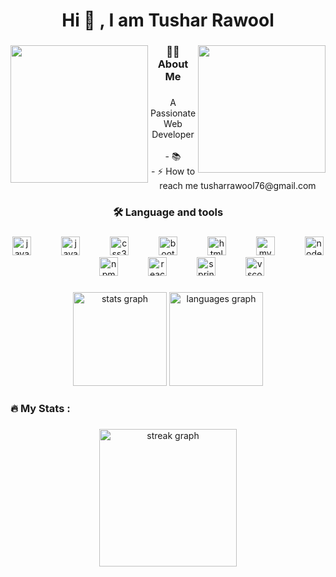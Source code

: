 <h1 align="center">Hi 👋 , I am Tushar Rawool</h1>

###
<img align="left" height="220" src="https://user-images.githubusercontent.com/74038190/219923809-b86dc415-a0c2-4a38-bc88-ad6cf06395a8.gif"  />

###

<img align="right" height="204" src="https://user-images.githubusercontent.com/74038190/242390692-0b335028-1d3d-4ee5-b5b3-a373d499be7e.gif"  />


###

<h3 align="center">👩‍💻  About Me</h3>

###

<p align="center">A Passionate Web Developer<br><br>- 📚 <br>- ⚡ How to reach me tusharrawool76@gmail.com</p>


<div align="center">
  <a href="www.linkedin.com/in/tushar-rawool

" target="_blank">
    <img src="https://img.shields.io/static/v1?message=LinkedIn&logo=linkedin&label=&color=black&logoColor=white&labelColor=black&style=for-the-badge" height="25" alt="linkedin logo"  />
  </a>
</div>


###

<h3 align="center">🛠 Language and tools</h3>

###

<div align="center">
  <img src="https://cdn.jsdelivr.net/gh/devicons/devicon/icons/java/java-original.svg" height="30" alt="java logo"  />
  <img width="40" />
  <img src="https://cdn.jsdelivr.net/gh/devicons/devicon/icons/javascript/javascript-original.svg" height="30" alt="javascript logo"  />
  <img width="40" />
  <img src="https://cdn.jsdelivr.net/gh/devicons/devicon/icons/css3/css3-original.svg" height="30" alt="css3 logo"  />
  <img width="40" />
  <img src="https://cdn.jsdelivr.net/gh/devicons/devicon/icons/bootstrap/bootstrap-original.svg" height="30" alt="bootstrap logo"  />
  <img width="40" />
  <img src="https://cdn.jsdelivr.net/gh/devicons/devicon/icons/html5/html5-original.svg" height="30" alt="html5 logo"  />
  <img width="40" />
  <img src="https://cdn.jsdelivr.net/gh/devicons/devicon/icons/mysql/mysql-original.svg" height="30" alt="mysql logo"  />
  <img width="40" />
  <img src="https://cdn.jsdelivr.net/gh/devicons/devicon/icons/nodejs/nodejs-original.svg" height="30" alt="nodejs logo"  />
  <img width="40" />
  <img src="https://cdn.jsdelivr.net/gh/devicons/devicon/icons/npm/npm-original-wordmark.svg" height="30" alt="npm logo"  />
  <img width="40" />
  <img src="https://cdn.jsdelivr.net/gh/devicons/devicon/icons/react/react-original.svg" height="30" alt="react logo"  />
  <img width="40" />
  <img src="https://cdn.jsdelivr.net/gh/devicons/devicon/icons/spring/spring-original.svg" height="30" alt="spring logo"  />
  <img width="40" />
  <img src="https://cdn.jsdelivr.net/gh/devicons/devicon/icons/vscode/vscode-original.svg" height="30" alt="vscode logo"  />
</div>

###

<div align="center">
  <img src="https://github-readme-stats.vercel.app/api?username=TUSHA2603&hide_title=false&hide_rank=false&show_icons=true&include_all_commits=true&count_private=true&disable_animations=false&theme=dracula&locale=en&hide_border=false&order=1" height="150" alt="stats graph"  />
  <img src="https://github-readme-stats.vercel.app/api/top-langs?username=TUSHA2603&locale=en&hide_title=false&layout=compact&card_width=320&langs_count=5&theme=dracula&hide_border=false&order=2" height="150" alt="languages graph"  />
</div>


###


###

<h3 align="left">🔥   My Stats :</h3>

###

###

<div align="center">
  <img src="https://streak-stats.demolab.com?user=TUSHA2603&locale=en&mode=daily&theme=dark&hide_border=false&border_radius=5&order=3" height="220" alt="streak graph"  />
</div>

###



###
